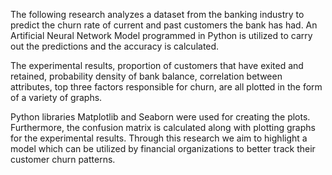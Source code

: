 The following research analyzes a dataset from the banking industry to predict the churn rate of current and past customers the bank has had. An Artificial Neural Network Model programmed in Python is utilized to carry out the predictions and the accuracy is calculated.

The experimental results, proportion of customers that have exited and retained, probability density of bank balance, correlation between attributes, top three factors responsible for churn, are all plotted in the form of a variety of graphs. 

Python libraries Matplotlib and Seaborn were used for creating the plots. Furthermore, the confusion matrix is calculated along with plotting graphs for the experimental results. Through this research we aim to highlight a model which can be utilized by financial organizations to better track their customer churn patterns.
